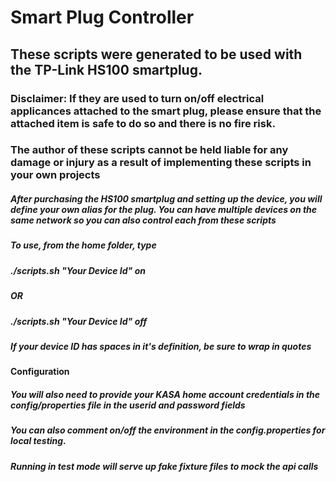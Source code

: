 # Smart Plug Controller

## These scripts were generated to be used with the TP-Link HS100 smartplug.

### Disclaimer: If they are used to turn on/off electrical applicances attached to the smart plug, please ensure that the attached item is safe to do so and there is no fire risk.
### The author of these scripts cannot be held liable for any damage or injury as a result of implementing these scripts in your own projects


##### After purchasing the HS100 smartplug and setting up the device, you will define your own alias for the plug. You can have multiple devices on the same network so you can also control each from these scripts
##### To use, from the home folder, type

##### ./scripts.sh "Your Device Id" on
##### OR
##### ./scripts.sh "Your Device Id" off

##### If your device ID has spaces in it's definition, be sure to wrap in quotes

#### Configuration
##### You will also need to provide your KASA home account credentials in the config/properties file in the userid and password fields

##### You can also comment on/off the environment in the config.properties for local testing.
##### Running in test mode will serve up fake fixture files to mock the api calls
